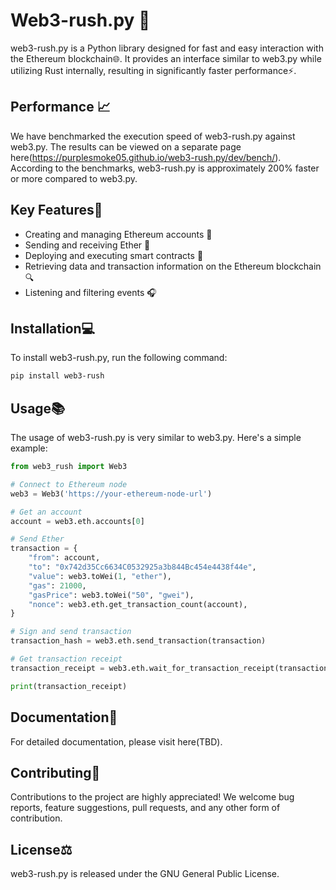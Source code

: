 # Web3-rush.py 🚀

web3-rush.py is a Python library designed for fast and easy interaction with the Ethereum blockchain🌐. It provides an interface similar to web3.py while utilizing Rust internally, resulting in significantly faster performance⚡.

## Performance 📈

We have benchmarked the execution speed of web3-rush.py against web3.py. The results can be viewed on a separate page here(https://purplesmoke05.github.io/web3-rush.py/dev/bench/). According to the benchmarks, web3-rush.py is approximately 200% faster or more compared to web3.py.


## Key Features🔑
- Creating and managing Ethereum accounts 👤
- Sending and receiving Ether 💸
- Deploying and executing smart contracts 📜
- Retrieving data and transaction information on the Ethereum blockchain 🔍
- Listening and filtering events 🎧

## Installation💻
To install web3-rush.py, run the following command:

```sh
pip install web3-rush
```

## Usage📚

The usage of web3-rush.py is very similar to web3.py. Here's a simple example:

```python
from web3_rush import Web3

# Connect to Ethereum node
web3 = Web3('https://your-ethereum-node-url')

# Get an account
account = web3.eth.accounts[0]

# Send Ether
transaction = {
    "from": account,
    "to": "0x742d35Cc6634C0532925a3b844Bc454e4438f44e",
    "value": web3.toWei(1, "ether"),
    "gas": 21000,
    "gasPrice": web3.toWei("50", "gwei"),
    "nonce": web3.eth.get_transaction_count(account),
}

# Sign and send transaction
transaction_hash = web3.eth.send_transaction(transaction)

# Get transaction receipt
transaction_receipt = web3.eth.wait_for_transaction_receipt(transaction_hash)

print(transaction_receipt)
```

## Documentation📖

For detailed documentation, please visit here(TBD).

## Contributing🤝

Contributions to the project are highly appreciated! We welcome bug reports, feature suggestions, pull requests, and any other form of contribution.

## License⚖️

web3-rush.py is released under the GNU General Public License.
